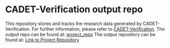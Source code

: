 # CADET-Verification output repo

This repository stores and tracks the research data generated by CADET-Verification.
For further information, please refer to [CADET-Verification](https://github.com/cadet/CADET-Verification).
The output repo can be found at:
[project_repo](https://github.com/cadet/CADET-Verification.git)
The output repository can be found at:
[Link to Project Repository](https://github.com/cadet/CADET-Verification.git)
